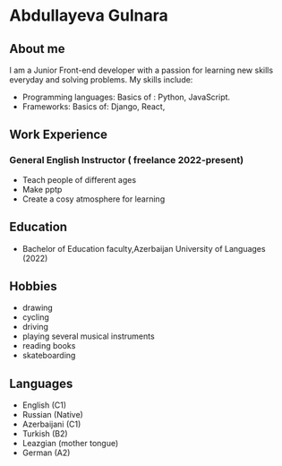 # Abdullayeva Gulnara

## About me

I am a Junior Front-end developer with a passion for learning new skills everyday and solving problems. My skills include:

- Programming languages: Basics of : Python, JavaScript.
- Frameworks: Basics of: Django, React,

## Work Experience

### General English Instructor ( freelance 2022-present)

- Teach people of different ages
- Make pptp
- Create a cosy atmosphere for learning

## Education

- Bachelor of Education faculty,Azerbaijan University of Languages (2022)

## Hobbies

- drawing
- cycling
- driving
- playing several musical instruments
- reading books
- skateboarding

## Languages

- English (C1)
- Russian (Native)
- Azerbaijani (C1)
- Turkish (B2)
- Leazgian (mother tongue)
- German (A2)
